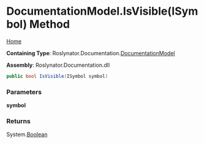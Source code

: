 <a name="_top"></a>

# DocumentationModel\.IsVisible\(ISymbol\) Method

[Home](../../../../README.md#_top)

**Containing Type**: Roslynator\.Documentation\.[DocumentationModel](../README.md#_top)

**Assembly**: Roslynator\.Documentation\.dll

```csharp
public bool IsVisible(ISymbol symbol)
```

### Parameters

**symbol**

### Returns

System\.[Boolean](https://docs.microsoft.com/en-us/dotnet/api/system.boolean)

